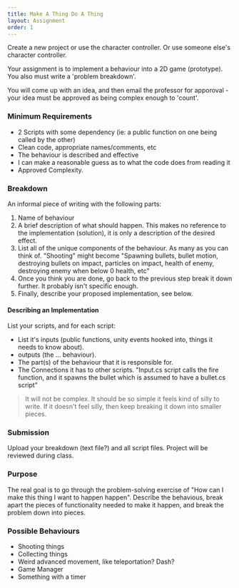 ```yaml
---
title: Make A Thing Do A Thing
layout: Assignment
order: 1
---
```


Create a new project or use the character controller. Or use someone else's character controller.

Your assignment is to implement a behaviour into a 2D game (prototype). You also must write a 'problem breakdown'.

You will come up with an idea, and then email the professor for apporoval - your idea must be approved as being complex enough to 'count'.

### Minimum Requirements
- 2 Scripts with some dependency (ie: a public function on one being called by the other)
- Clean code, appropriate names/comments, etc
- The behaviour is described and effective
- I can make a reasonable guess as to what the code does from reading it
- Approved Complexity.

### Breakdown
An informal piece of writing with the following parts:

1. Name of behaviour
1. A brief description of what should happen. This makes no reference to the implementation (solution), it is only a description of the desired effect.
1. List all of the unique components of the behaviour. As many as you can think of. "Shooting" might become "Spawning bullets, bullet motion, destroying bullets on impact, particles on impact, health of enemy, destroying enemy when below 0 health, etc"
1. Once you think you are done, go back to the previous step break it down further. It probably isn't specific enough.
1. Finally, describe your proposed implementation, see below.

#### Describing an Implementation

List your scripts, and for each script:
 - List it's inputs (public functions, unity events hooked into, things it needs to know about).
 - outputs (the ... behaviour).
 - The part(s) of the behaviour that it is responsible for.
 - The Connections it has to other scripts. "Input.cs script calls the fire function, and it spawns the bullet which is assumed to have a bullet.cs script"

> It will not be complex. It should be so simple it feels kind of silly to write. If it doesn't feel silly, then keep breaking it down into smaller pieces.

### Submission
Upload your breakdown (text file?) and all script files. Project will be reviewed during class.

### Purpose
The real goal is to go through the problem-solving exercise of "How can I make this thing I want to happen happen". Describe the behavious, break apart the pieces of functionality needed to make it happen, and break the problem down into pieces.

### Possible Behaviours
- Shooting things
- Collecting things
- Weird advanced movement, like teleportation? Dash?
- Game Manager
- Something with a timer
